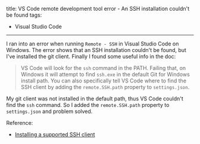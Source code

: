 title: VS Code remote development tool error - An SSH installation couldn't be found
tags:
- Visual Studio Code
---

I ran into an error when running `Remote - SSH` in Visual Studio Code on Windows. The error shows that an SSH installation couldn't be found, but I've installed the git client. Finally I found some useful info in the doc:

> VS Code will look for the `ssh` command in the PATH. Failing that, on Windows it will attempt to find `ssh.exe` in the default Git for Windows install path. You can also specifically tell VS Code where to find the SSH client by adding the `remote.SSH.path` property to `settings.json`.

My git client was not installed in the default path, thus VS Code couldn't find the `ssh` command. So I added the `remote.SSH.path` property to `settings.json` and problem solved.

Reference:

- [Installing a supported SSH client](https://code.visualstudio.com/docs/remote/troubleshooting#_installing-a-supported-ssh-client)
